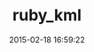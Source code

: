 ---
layout: post
title:  "ruby_kml"
repo:   "schleyfox/ruby_kml"
date:   2015-02-18 16:59:22
gemurl: http://github.com/schleyfox/ruby_kml
---